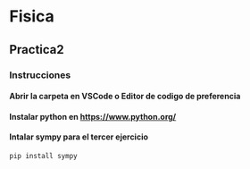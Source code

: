 # Fisica


## Practica2
### Instrucciones
#### Abrir la carpeta en VSCode o Editor de codigo de preferencia 
#### Instalar python en https://www.python.org/
#### Intalar sympy para el tercer ejercicio
```
pip install sympy
```
